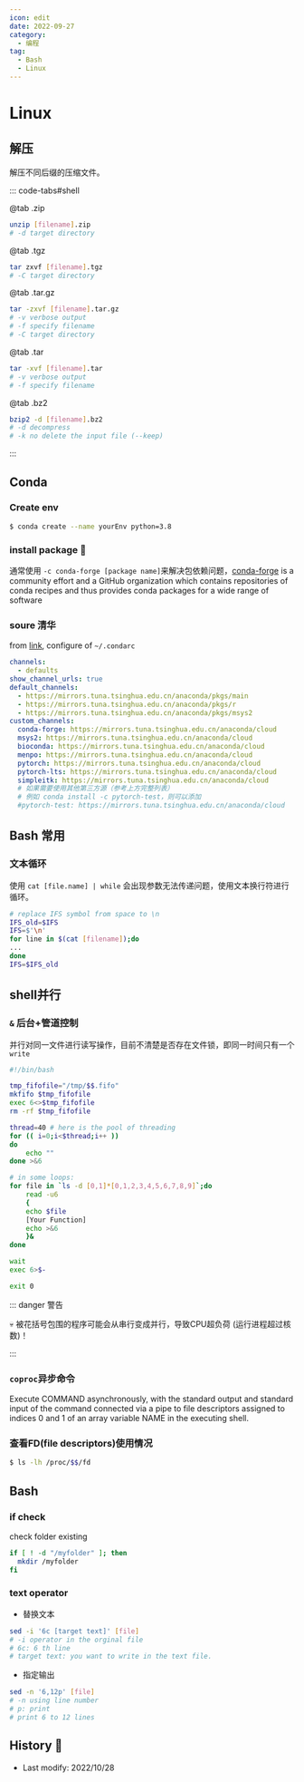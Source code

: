 ```yaml
---
icon: edit
date: 2022-09-27
category:
  - 编程
tag:
  - Bash
  - Linux
---
```


# Linux

## 解压

解压不同后缀的压缩文件。

::: code-tabs#shell

@tab .zip

```bash
unzip [filename].zip
# -d target directory
```

@tab .tgz

```bash
tar zxvf [filename].tgz
# -C target directory
```

@tab .tar.gz

```bash
tar -zxvf [filename].tar.gz
# -v verbose output
# -f specify filename
# -C target directory
```

@tab .tar

```bash
tar -xvf [filename].tar
# -v verbose output
# -f specify filename
```

@tab .bz2

```bash
bzip2 -d [filename].bz2
# -d decompress
# -k no delete the input file (--keep)
```

:::

## Conda

### Create env

```bash
$ conda create --name yourEnv python=3.8
```

### install package :hammer:

通常使用 `-c conda-forge [package name]`来解决包依赖问题，[conda-forge](https://conda-forge.org/docs/index.html) is a community effort and a GitHub organization which contains repositories of conda recipes and thus provides conda packages for a wide range of software

### soure 清华

from [link](https://mirrors.tuna.tsinghua.edu.cn/help/anaconda/), configure of `~/.condarc`

```yaml
channels:
  - defaults
show_channel_urls: true
default_channels:
  - https://mirrors.tuna.tsinghua.edu.cn/anaconda/pkgs/main
  - https://mirrors.tuna.tsinghua.edu.cn/anaconda/pkgs/r
  - https://mirrors.tuna.tsinghua.edu.cn/anaconda/pkgs/msys2
custom_channels:
  conda-forge: https://mirrors.tuna.tsinghua.edu.cn/anaconda/cloud
  msys2: https://mirrors.tuna.tsinghua.edu.cn/anaconda/cloud
  bioconda: https://mirrors.tuna.tsinghua.edu.cn/anaconda/cloud
  menpo: https://mirrors.tuna.tsinghua.edu.cn/anaconda/cloud
  pytorch: https://mirrors.tuna.tsinghua.edu.cn/anaconda/cloud
  pytorch-lts: https://mirrors.tuna.tsinghua.edu.cn/anaconda/cloud
  simpleitk: https://mirrors.tuna.tsinghua.edu.cn/anaconda/cloud
  # 如果需要使用其他第三方源（参考上方完整列表）
  # 例如 conda install -c pytorch-test，则可以添加
  #pytorch-test: https://mirrors.tuna.tsinghua.edu.cn/anaconda/cloud
```

## Bash 常用

### 文本循环

使用 `cat [file.name] | while` 会出现参数无法传递问题，使用文本换行符进行循环。

```bash
# replace IFS symbol from space to \n
IFS_old=$IFS
IFS=$'\n'
for line in $(cat [filename]);do
...
done
IFS=$IFS_old
```


## shell并行

### `&` 后台+管道控制

并行对同一文件进行读写操作，目前不清楚是否存在文件锁，即同一时间只有一个`write`
```bash {16-21}
#!/bin/bash

tmp_fifofile="/tmp/$$.fifo"
mkfifo $tmp_fifofile
exec 6<>$tmp_fifofile
rm -rf $tmp_fifofile

thread=40 # here is the pool of threading
for (( i=0;i<$thread;i++ ))
do
    echo ""
done >&6

# in some loops:
for file in `ls -d [0,1]*[0,1,2,3,4,5,6,7,8,9]`;do
    read -u6
    {
    echo $file
    [Your Function]
    echo >&6
    }&
done

wait
exec 6>$-

exit 0
```

::: danger 警告

:skull: 被花括号包围的程序可能会从串行变成并行，导致CPU超负荷 (运行进程超过核数)！

:::

### `coproc`异步命令

Execute COMMAND asynchronously, with the standard output and standard input of the command connected via a pipe to file descriptors assigned to indices 0 and 1 of an array variable NAME in the executing shell.

### 查看FD(file descriptors)使用情况

```bash
$ ls -lh /proc/$$/fd
```

## Bash

### if check

check folder existing

```bash
if [ ! -d "/myfolder" ]; then
  mkdir /myfolder
fi
```

### text operator

- 替换文本

```bash
sed -i '6c [target text]' [file]
# -i operator in the orginal file
# 6c: 6 th line
# target text: you want to write in the text file.
```
- 指定输出

```bash
sed -n '6,12p' [file]
# -n using line number
# p: print
# print 6 to 12 lines
```


## History :scroll:

- Last modify: 2022/10/28
